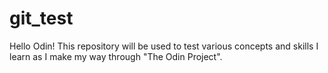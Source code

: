# git_test
Hello Odin!
This repository will be used to test various concepts and skills I learn as I make my way through "The Odin Project".